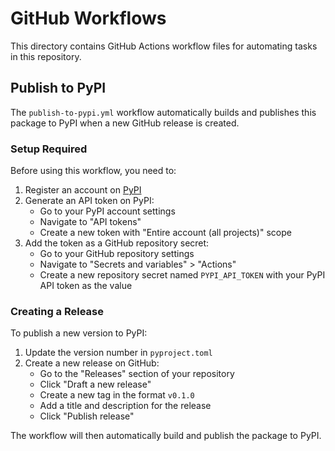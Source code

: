 # GitHub Workflows

This directory contains GitHub Actions workflow files for automating tasks in this repository.

## Publish to PyPI

The `publish-to-pypi.yml` workflow automatically builds and publishes this package to PyPI when a new GitHub release is created.

### Setup Required

Before using this workflow, you need to:

1. Register an account on [PyPI](https://pypi.org/)
2. Generate an API token on PyPI:
   - Go to your PyPI account settings
   - Navigate to "API tokens"
   - Create a new token with "Entire account (all projects)" scope
3. Add the token as a GitHub repository secret:
   - Go to your GitHub repository settings
   - Navigate to "Secrets and variables" > "Actions"
   - Create a new repository secret named `PYPI_API_TOKEN` with your PyPI API token as the value

### Creating a Release

To publish a new version to PyPI:

1. Update the version number in `pyproject.toml`
2. Create a new release on GitHub:
   - Go to the "Releases" section of your repository
   - Click "Draft a new release"
   - Create a new tag in the format `v0.1.0`
   - Add a title and description for the release
   - Click "Publish release"

The workflow will then automatically build and publish the package to PyPI.
